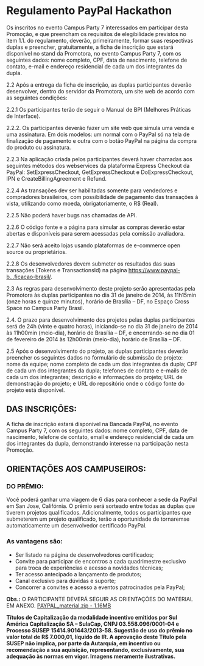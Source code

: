 # Regulamento PayPal Hackathon

Os inscritos no evento Campus Party 7 interessados em participar desta Promoção, e que preencham os requisitos de elegibilidade previstos no item 1.1. do regulamento, deverão, primeiramente, formar suas respectivas duplas e preencher, gratuitamente, a ficha de inscrição que estará disponível no stand da Promotora, no evento Campus Party 7, com os seguintes dados: nome completo, CPF, data de nascimento, telefone de contato, e-mail e endereço residencial de cada um dos integrantes da dupla.

2.2 Após a entrega da ficha de inscrição, as duplas participantes deverão desenvolver, dentro do servidor da Promotora, um site web de acordo com as seguintes condições:

2.2.1 Os participantes terão de seguir o Manual de BPI (Melhores Práticas de Interface).

2.2.2. Os participantes deverão fazer um site web que simula uma venda e uma assinatura. Em dois modelos: um normal com o PayPal só na tela de finalização de pagamento e outra com o botão PayPal na página da compra do produto ou assinatura. 

2.2.3 Na aplicação criada pelos participantes deverá haver chamadas aos seguintes métodos dos webservices da plataforma Express Checkout da PayPal: SetExpressCheckout, GetExpressCheckout e DoExpressCheckout, IPN e CreateBillingAgreement e Refund. 

2.2.4 As transações dev ser habilitadas somente para vendedores e compradores brasileiros, com possibilidade de pagamento das transações à vista, utilizando como moeda, obrigatoriamente, o R$ (Real).

2.2.5 Não poderá haver bugs nas chamadas de API.

2.2.6 O código fonte e a página para simular as compras deverão estar abertas e disponíveis para serem acessadas pela comissão avaliadora.

2.2.7 Não será aceito lojas usando plataformas de e-commerce open source ou proprietários.

2.2.8 Os desenvolvedores devem submeter os resultados das suas transações (Tokens e TransactionsId) na página https://www.paypal-b...ficacao-brasil/.

2.3 As regras para desenvolvimento deste projeto serão apresentadas pela Promotora às duplas participantes no dia 31 de janeiro de 2014, às 11h15min (onze horas e quinze minutos), horário de Brasília – DF, no Espaço Cross Space no Campus Party Brasil.

2.4. O prazo para desenvolvimento dos projetos pelas duplas participantes será de 24h (vinte e quatro horas), iniciando-se no dia 31 de janeiro de 2014 às 11h00min (meio-dia), horário de Brasília – DF, e encerrando-se no dia 01 de fevereiro de 2014 às 12h00min (meio-dia), horário de Brasília – DF.

2.5 Após o desenvolvimento do projeto, as duplas participantes deverão preencher os seguintes dados no formulário de submissão de projeto: nome da equipe; nome completo de cada um dos integrantes da dupla; CPF de cada um dos integrantes da dupla; telefones de contato e e-mails de cada um dos integrantes; descrição e informações do projeto; URL de demonstração do projeto; e URL do repositório onde o código fonte do projeto está disponível.

## DAS INSCRIÇÕES:

A ficha de inscrição estará disponível na Bancada PayPal, no evento Campus Party 7, com os seguintes dados: nome completo, CPF, data de nascimento, telefone de contato, email e endereço residencial de cada um dos integrantes da dupla, demonstrando interesse na participação nesta Promoção.

## ORIENTAÇÕES AOS CAMPUSEIROS:

### DO PRÊMIO:

Você poderá ganhar uma viagem de 6 dias para conhecer a sede da PayPal em San Jose, Califórnia. O prêmio será sorteado entre todas as duplas que tiverem projetos qualificados.
Adicionalmente, todos os participantes que submeterem um projeto qualificado, terão a oportunidade de tornaremse automaticamente um desenvolvedor certificado PayPal.

### As vantagens são:

* Ser listado na página de desenvolvedores certificados;
* Convite para participar de encontros a cada quadrimestre exclusivo para troca de experiências e acesso a novidades técnicas;
* Ter acesso antecipado a lançamento de produtos;
* Canal exclusivo para dúvidas e suporte;
* Concorrer a convites e acesso a eventos patrocinados pela PayPal;

**Obs.:** O PARTICIPANTE DEVERÁ SEGUIR AS ORIENTAÇÕES DO MATERIAL EM ANEXO. [PAYPAL_material.zip - 1.16MB](https://www.paypal-brasil.com.br/forum/index.php?app=core&module=attach&section=attach&attach_id=3)

**Títulos de Capitalização da modalidade incentivo emitidos por Sul América Capitalização SA – SulaCap, CNPJ 03.558.096/0001-04 e Processo SUSEP 15414.901443/2013-58. Sugestão de uso do prêmio no valor total de R$ 7.000,01, líquido de IR. A aprovação deste Título pela SUSEP não implica, por parte da Autarquia, em incentivo ou recomendação a sua aquisição, representando, exclusivamente, sua adequação às normas em vigor. Imagens meramente ilustrativas.** 
